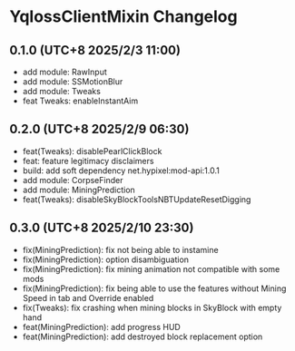 # YqlossClientMixin Changelog

## 0.1.0 (UTC+8 2025/2/3 11:00)

* add module: RawInput
* add module: SSMotionBlur
* add module: Tweaks
* feat Tweaks: enableInstantAim

## 0.2.0 (UTC+8 2025/2/9 06:30)

* feat(Tweaks): disablePearlClickBlock
* feat: feature legitimacy disclaimers
* build: add soft dependency net.hypixel:mod-api:1.0.1
* add module: CorpseFinder
* add module: MiningPrediction
* feat(Tweaks): disableSkyBlockToolsNBTUpdateResetDigging

## 0.3.0 (UTC+8 2025/2/10 23:30)

* fix(MiningPrediction): fix not being able to instamine
* fix(MiningPrediction): option disambiguation
* fix(MiningPrediction): fix mining animation not compatible with some mods
* fix(MiningPrediction): fix being able to use the features without Mining Speed in tab and Override enabled
* fix(Tweaks): fix crashing when mining blocks in SkyBlock with empty hand
* feat(MiningPrediction): add progress HUD
* feat(MiningPrediction): add destroyed block replacement option
